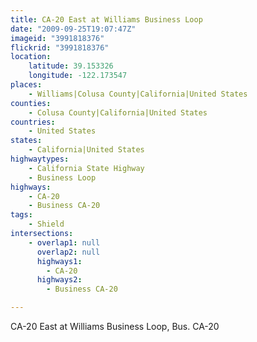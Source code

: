 ```yaml
---
title: CA-20 East at Williams Business Loop
date: "2009-09-25T19:07:47Z"
imageid: "3991818376"
flickrid: "3991818376"
location:
    latitude: 39.153326
    longitude: -122.173547
places:
    - Williams|Colusa County|California|United States
counties:
    - Colusa County|California|United States
countries:
    - United States
states:
    - California|United States
highwaytypes:
    - California State Highway
    - Business Loop
highways:
    - CA-20
    - Business CA-20
tags:
    - Shield
intersections:
    - overlap1: null
      overlap2: null
      highways1:
        - CA-20
      highways2:
        - Business CA-20

---
```

CA-20 East at Williams Business Loop, Bus. CA-20